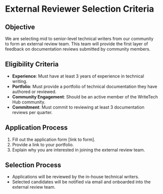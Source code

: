 # External Reviewer Selection Criteria

## Objective
We are selecting mid to senior-level technical writers from our community to form an external review team. This team will provide the first layer of feedback on documentation reviews submitted by community members.

## Eligibility Criteria
- **Experience**: Must have at least 3 years of experience in technical writing.
- **Portfolio**: Must provide a portfolio of technical documentation they have authored or reviewed.
- **Community Engagement**: Should be an active member of the WriteTech Hub community.
- **Commitment**: Must commit to reviewing at least 3 documentation reviews per quarter.

## Application Process
1. Fill out the application form [link to form].
2. Provide a link to your portfolio.
3. Explain why you are interested in joining the external review team.

## Selection Process
- Applications will be reviewed by the in-house technical writers.
- Selected candidates will be notified via email and onboarded into the external review team.
